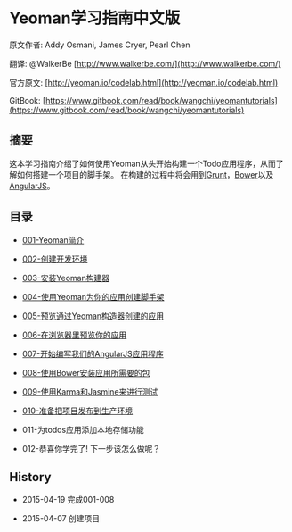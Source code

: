# Yeoman学习指南中文版


原文作者: Addy Osmani, James Cryer, Pearl Chen

翻译: @WalkerBe [http://www.walkerbe.com/](http://www.walkerbe.com/)

官方原文: [http://yeoman.io/codelab.html](http://yeoman.io/codelab.html)

GitBook: [https://www.gitbook.com/read/book/wangchi/yeomantutorials](https://www.gitbook.com/read/book/wangchi/yeomantutorials)

## 摘要

这本学习指南介绍了如何使用Yeoman从头开始构建一个Todo应用程序，从而了解如何搭建一个项目的脚手架。
在构建的过程中将会用到[Grunt](http://gruntjs.com/)，[Bower](http://bower.io/)以及[AngularJS](https://angularjs.org/)。

## 目录

+ [001-Yeoman简介](docs/001-Yeoman简介.md)

+ [002-创建开发环境](docs/002-创建开发环境.md)

+ [003-安装Yeoman构建器](docs/003-安装Yeoman构建器.md)

+ [004-使用Yeoman为你的应用创建脚手架](docs/004-使用Yeoman为你的应用创建脚手架.md)

+ [005-预览通过Yeoman构造器创建的应用](docs/005-预览通过Yeoman构造器创建的应用.md)

+ [006-在浏览器里预览你的应用](docs/006-在浏览器里预览你的应用.md)

+ [007-开始编写我们的AngularJS应用程序](docs/007-开始编写我们的AngularJS应用程序.md)

+ [008-使用Bower安装应用所需要的包](docs/008-使用Bower安装应用所需要的包.md)

+ [009-使用Karma和Jasmine来进行测试](docs/009-使用Karma和Jasmine来进行测试.md)

+ [010-准备把项目发布到生产环境](docs/010-准备把项目发布到生产环境.md)

+ 011-为todos应用添加本地存储功能

+ 012-恭喜你学完了! 下一步该怎么做呢？


## History

+ 2015-04-19 完成001-008

+ 2015-04-07 创建项目
